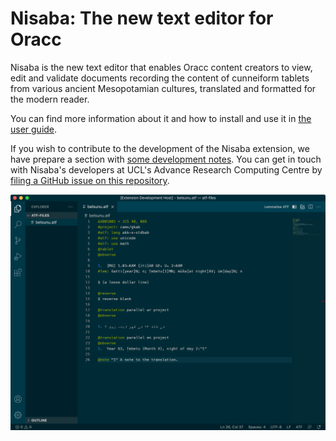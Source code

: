 # Nisaba: The new text editor for Oracc

Nisaba is the new text editor that enables Oracc content creators to view, edit and validate documents recording the content of cunneiform tablets from
various ancient Mesopotamian cultures, translated and formatted for the modern reader.

You can find more information about it and how to install and use it in [the user guide](./docs/user_guide).

If you wish to contribute to the development of the Nisaba extension, we have prepare a section with [some development notes](./docs/development.md). You can get in touch with Nisaba's developers at UCL's Advance Research Computing Centre by [filing a GitHub issue on this repository](https://github.com/oracc/nisaba/issues/new).

<img src="./media/nisaba_ar_en_belsunu.png" align="center">

